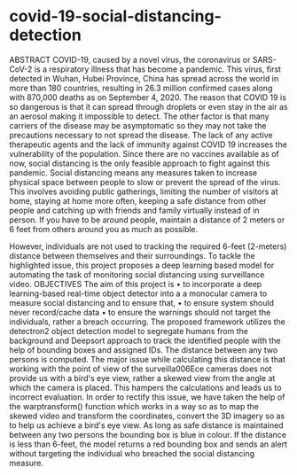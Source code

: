 # covid-19-social-distancing-detection

ABSTRACT
COVID-19, caused by a novel virus, the coronavirus or SARS-CoV-2 is a respiratory illness
that has become a pandemic.
This virus, first detected in Wuhan, Hubei Province, China has spread across the world in more
than 180 countries, resulting in 26.3 million confirmed cases along with 870,000 deaths as on
September 4, 2020.
The reason that COVID 19 is so dangerous is that it can spread through droplets or even stay
in the air as an aerosol making it impossible to detect. The other factor is that many carriers of
the disease may be asymptomatic so they may not take the precautions necessary to not spread
the disease. The lack of any active therapeutic agents and the lack of immunity against COVID
19 increases the vulnerability of the population. Since there are no vaccines available as of
now, social distancing is the only feasible approach to fight against this pandemic.
Social distancing means any measures taken to increase physical space between people to slow
or prevent the spread of the virus. This involves avoiding public gatherings, limiting the
number of visitors at home, staying at home more often, keeping a safe distance from other
people and catching up with friends and family virtually instead of in person.
If you have to be around people, maintain a distance of 2 meters or 6 feet from others around
you as much as possible.

However, individuals are not used to tracking the required 6-feet (2-meters) distance
between themselves and their surroundings.
To tackle the highlighted issue, this project proposes a deep learning based model for
automating the task of monitoring social distancing using surveillance video.
OBJECTIVES
The aim of this project is
• to incorporate a deep learning-based real-time object detector into a a monocular camera to
measure social distancing and to ensure that,
• to ensure system should never record/cache data
• to ensure the warnings should not target the individuals, rather a breach occurring.
The proposed framework utilizes the detectron2 object detection model to segregate humans
from the background and Deepsort approach to track the identified people with the help of
bounding boxes and assigned IDs.
The distance between any two persons is computed. The major issue while calculating this
distance is that working with the point of view of the surveilla006Ece cameras does not provide
us with a bird's eye view, rather a skewed view from the angle at which the camera is placed.
This hampers the calculations and leads us to incorrect evaluation.
In order to rectify this issue, we have taken the help of the warptransform() function which
works in a way so as to map the skewed video and transform the coordinates, convert the 3D
imagery so as to help us achieve a bird's eye view.
As long as safe distance is maintained between any two persons the bounding box is blue in
colour. If the distance is less than 6-feet, the model returns a red bounding box and sends an
alert without targeting the individual who breached the social distancing measure.
